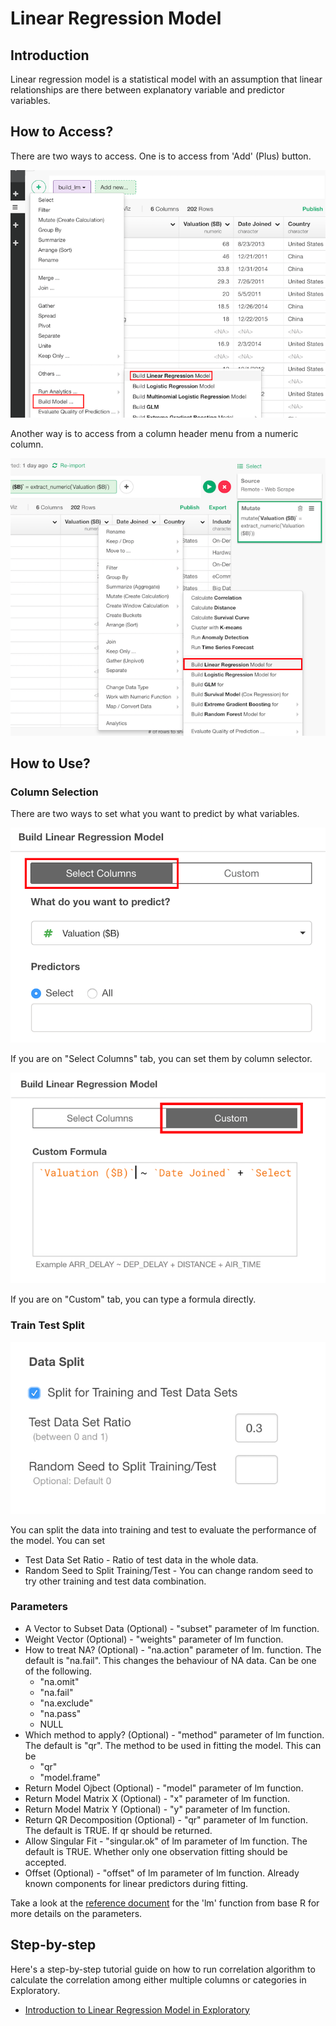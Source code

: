 # Linear Regression Model

## Introduction

Linear regression model is a statistical model with an assumption that linear relationships are there between explanatory variable and predictor variables.

## How to Access?

There are two ways to access. One is to access from 'Add' (Plus) button.

![](images/lm_add.png)

Another way is to access from a column header menu from a numeric column.

![](images/lm_cols.png)

## How to Use?

### Column Selection

There are two ways to set what you want to predict by what variables.

![](images/lm_col_select.png)

If you are on "Select Columns" tab, you can set them by column selector.

![](images/lm_custom.png)

If you are on "Custom" tab, you can type a formula directly.

### Train Test Split

![](images/train_test_split.png)

You can split the data into training and test to evaluate the performance of the model. You can set

* Test Data Set Ratio - Ratio of test data in the whole data.
* Random Seed to Split Training/Test - You can change random seed to try other training and test data combination.

### Parameters

* A Vector to Subset Data (Optional) - "subset" parameter of lm function.
* Weight Vector (Optional) - "weights" parameter of lm function.
* How to treat NA? (Optional) - "na.action" parameter of lm. function. The default is "na.fail". This changes the behaviour of NA data. Can be one of the following.
  * "na.omit"
  * "na.fail"
  * "na.exclude"
  * "na.pass"
  * NULL
* Which method to apply? (Optional) - "method" parameter of lm function. The default is "qr". The method to be used in fitting the model. This can be
  * "qr"
  * "model.frame"
* Return Model Ojbect (Optional) - "model" parameter of lm function.
* Return Model Matrix X (Optional) - "x" parameter of lm function.
* Return Model Matrix Y (Optional) - "y" parameter of lm function.
* Return QR Decomposition (Optional) -  "qr" parameter of lm function. The default is TRUE. If qr should be returned.
* Allow Singular Fit -  "singular.ok" of lm parameter of lm function. The default is TRUE. Whether only one observation fitting should be accepted.
* Offset (Optional) - "offset" of lm parameter of lm function. Already known components for linear predictors during fitting.

Take a look at the [reference document](https://stat.ethz.ch/R-manual/R-devel/library/stats/html/lm.html) for the 'lm' function from base R for more details on the parameters.

## Step-by-step

Here's a step-by-step tutorial guide on how to run correlation algorithm to calculate the correlation among either multiple columns or categories in Exploratory.

* [Introduction to Linear Regression Model in Exploratory](https://blog.exploratory.io/introduction-to-linear-regression-model-in-exploratory-a46e90d62f7d)

